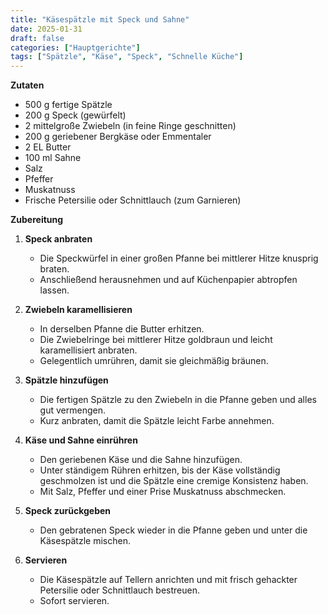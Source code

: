 ```yaml
---
title: "Käsespätzle mit Speck und Sahne"
date: 2025-01-31
draft: false
categories: ["Hauptgerichte"]
tags: ["Spätzle", "Käse", "Speck", "Schnelle Küche"]
---
```


<div class="container2col">

  <div class="zutaten">

  **Zutaten**  
  - 500 g fertige Spätzle  
  - 200 g Speck (gewürfelt)  
  - 2 mittelgroße Zwiebeln (in feine Ringe geschnitten)  
  - 200 g geriebener Bergkäse oder Emmentaler  
  - 2 EL Butter  
  - 100 ml Sahne  
  - Salz  
  - Pfeffer  
  - Muskatnuss  
  - Frische Petersilie oder Schnittlauch (zum Garnieren)  

  </div>

  <div class="zubereitung">

  **Zubereitung**  
  1. **Speck anbraten**  
     - Die Speckwürfel in einer großen Pfanne bei mittlerer Hitze knusprig braten.  
     - Anschließend herausnehmen und auf Küchenpapier abtropfen lassen.  

  2. **Zwiebeln karamellisieren**  
     - In derselben Pfanne die Butter erhitzen.  
     - Die Zwiebelringe bei mittlerer Hitze goldbraun und leicht karamellisiert anbraten.  
     - Gelegentlich umrühren, damit sie gleichmäßig bräunen.  

  3. **Spätzle hinzufügen**  
     - Die fertigen Spätzle zu den Zwiebeln in die Pfanne geben und alles gut vermengen.  
     - Kurz anbraten, damit die Spätzle leicht Farbe annehmen.  

  4. **Käse und Sahne einrühren**  
     - Den geriebenen Käse und die Sahne hinzufügen.  
     - Unter ständigem Rühren erhitzen, bis der Käse vollständig geschmolzen ist und die Spätzle eine cremige Konsistenz haben.  
     - Mit Salz, Pfeffer und einer Prise Muskatnuss abschmecken.  

  5. **Speck zurückgeben**  
     - Den gebratenen Speck wieder in die Pfanne geben und unter die Käsespätzle mischen.  

  6. **Servieren**  
     - Die Käsespätzle auf Tellern anrichten und mit frisch gehackter Petersilie oder Schnittlauch bestreuen.  
     - Sofort servieren.  

  </div>

</div>
